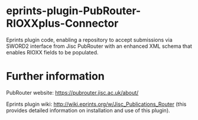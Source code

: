 # eprints-plugin-PubRouter-RIOXXplus-Connector
Eprints plugin code, enabling a repository to accept submissions via SWORD2 interface from Jisc PubRouter with an enhanced XML schema that enables RIOXX fields to be populated.

# Further information

PubRouter website: https://pubrouter.jisc.ac.uk/about/

Eprints plugin wiki: http://wiki.eprints.org/w/Jisc_Publications_Router  (this provides detailed information on installation and use of this plugin).
